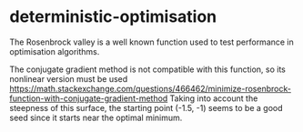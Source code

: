 # deterministic-optimisation
The Rosenbrock valley is a well known function used to test performance in optimisation algorithms. 

The conjugate gradient method is not compatible with this function, so its nonlinear version must be used https://math.stackexchange.com/questions/466462/minimize-rosenbrock-function-with-conjugate-gradient-method
Taking into account the steepness of this surface, the starting point (-1.5, -1) seems to be a good seed since it starts near the optimal minimum.

